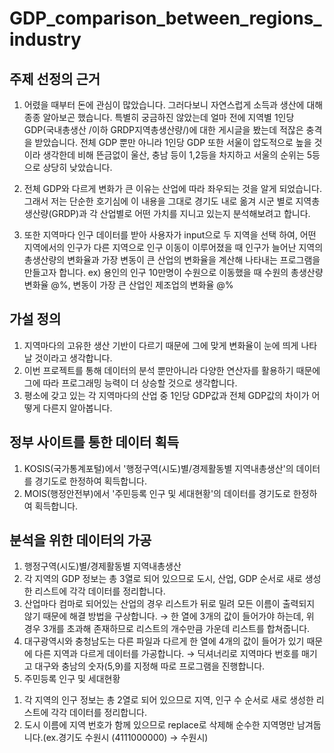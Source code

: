 # GDP_comparison_between_regions_industry

## 주제 선정의 근거
1. 어렸을 때부터 돈에 관심이 많았습니다. 그러다보니 자연스럽게 소득과 생산에 대해 종종 알아보곤 했습니다. 특별히 궁금하진 않았는데 얼마 전에 지역별 1인당 GDP(국내총생산 /이하 GRDP지역총생산량/)에 대한 게시글을 봤는데 적잖은 충격을 받았습니다. 전체 GDP 뿐만 아니라 1인당 GDP 또한 서울이 압도적으로 높을 것이라 생각한데 비해 뜬금없이 울산, 충남 등이 1,2등을 차지하고 서울의 순위는 5등으로 상당히 낮았습니다.

2. 전체 GDP와 다르게 변화가 큰 이유는 산업에 따라 좌우되는 것을 알게 되었습니다. 그래서 저는 단순한 호기심에 이 내용을 그대로 경기도 내로 옮겨 시군 별로 지역총생산량(GRDP)과 각 산업별로 어떤 가치를 지니고 있는지 분석해보려고 합니다.

3. 또한 지역마다 인구 데이터를 받아 사용자가 input으로 두 지역을 선택 하여, 어떤 지역에서의 인구가 다른 지역으로 인구 이동이 이루어졌을 때 인구가 늘어난 지역의 총생산량의 변화율과 가장 변동이 큰 산업의 변화율을 계산해 나타내는 프로그램을 만들고자 합니다. ex) 용인의 인구 10만명이 수원으로 이동했을 때 수원의 총생산량 변화율 @%, 변동이 가장 큰 산업인 제조업의 변화율 @%


## 가설 정의
1. 지역마다의 고유한 생산 기반이 다르기 때문에 그에 맞게 변화율이 눈에 띄게 나타날 것이라고 생각합니다.
2. 이번 프로젝트를 통해 데이터의 분석 뿐만아니라 다양한 연산자를 활용하기 때문에 그에 따라 프로그래밍 능력이 더 상승할 것으로 생각합니다.
3. 평소에 갖고 있는 각 지역마다의 산업 중 1인당 GDP값과 전체 GDP값의 차이가 어떻게 다른지 알아봅니다.


## 정부 사이트를 통한 데이터 획득
1. KOSIS(국가통계포털)에서 '행정구역(시도)별/경제활동별 지역내총생산'의 데이터를 경기도로 한정하여 획득합니다.
2. MOIS(행정안전부)에서 '주민등록 인구 및 세대현황'의 데이터를 경기도로 한정하여 획득합니다.


## 분석을 위한 데이터의 가공
1. 행정구역(시도)별/경제활동별 지역내총생산
2. 각 지역의 GDP 정보는 총 3열로 되어 있으므로 도시, 산업, GDP 순서로 새로 생성한 리스트에 각각 데이터를 정리합니다.
3. 산업마다 컴마로 되어있는 산업의 경우 리스트가 뒤로 밀려 모든 이름이 출력되지 않기 때문에 해결 방법을 구상합니다.
→ 한 열에 3개의 값이 들어가야 하는데, 위 경우 3개를 초과해 존재하므로 리스트의 개수만큼 가운데 리스트를 합쳐줍니다.
4. 대구광역시와 충청남도는 다른 파일과 다르게 한 열에 4개의 값이 들어가 있기 때문에 다른 지역과 다르게 데이터를 가공합니다.
→ 딕셔너리로 지역마다 번호를 매기고 대구와 충남의 숫자(5,9)를 지정해 따로 프로그램을 진행합니다.
5. 주민등록 인구 및 세대현황
 1) 각 지역의 인구 정보는 총 2열로 되어 있으므로 지역, 인구 수 순서로 새로 생성한 리스트에 각각 데이터를 정리합니다.
 2) 도시 이름에 지역 번호가 함께 있으므로 replace로 삭제해 순수한 지역명만 남겨둡니다.(ex.경기도 수원시 (4111000000) → 수원시)

